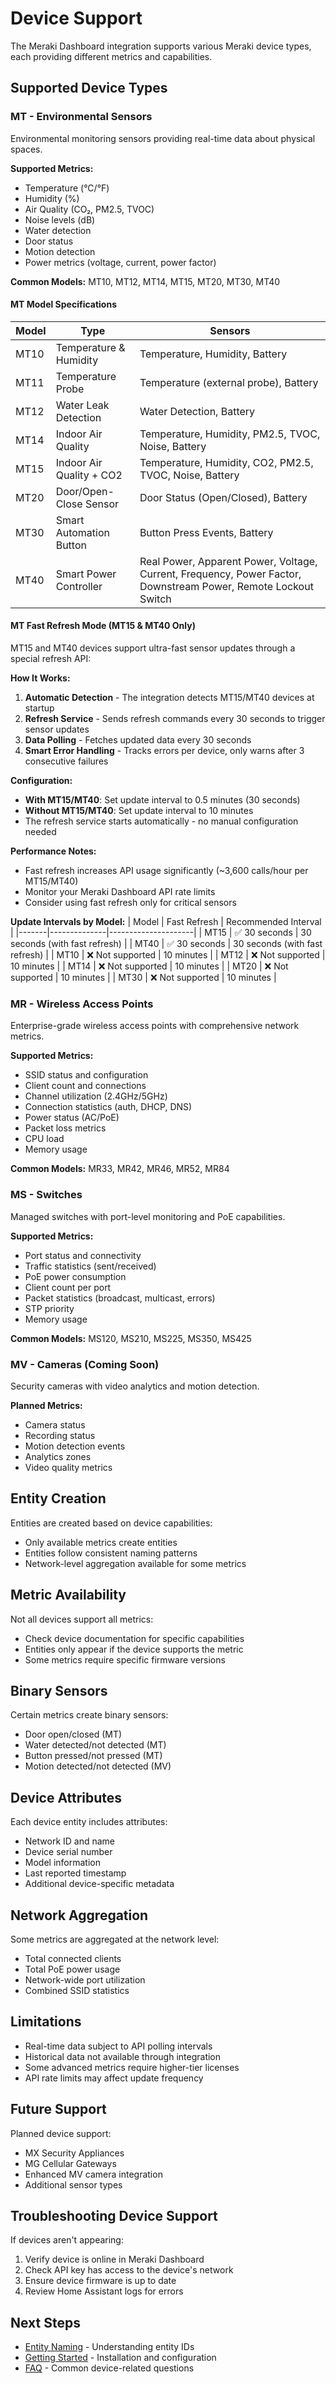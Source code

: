 # Device Support

The Meraki Dashboard integration supports various Meraki device types, each providing different metrics and capabilities.

## Supported Device Types

### MT - Environmental Sensors

Environmental monitoring sensors providing real-time data about physical spaces.

**Supported Metrics:**
- Temperature (°C/°F)
- Humidity (%)
- Air Quality (CO₂, PM2.5, TVOC)
- Noise levels (dB)
- Water detection
- Door status
- Motion detection
- Power metrics (voltage, current, power factor)

**Common Models:** MT10, MT12, MT14, MT15, MT20, MT30, MT40

#### MT Model Specifications

| Model | Type | Sensors |
|-------|------|---------|
| MT10  | Temperature & Humidity | Temperature, Humidity, Battery |
| MT11  | Temperature Probe | Temperature (external probe), Battery |
| MT12  | Water Leak Detection | Water Detection, Battery |
| MT14  | Indoor Air Quality | Temperature, Humidity, PM2.5, TVOC, Noise, Battery |
| MT15  | Indoor Air Quality + CO2 | Temperature, Humidity, CO2, PM2.5, TVOC, Noise, Battery |
| MT20  | Door/Open-Close Sensor | Door Status (Open/Closed), Battery |
| MT30  | Smart Automation Button | Button Press Events, Battery |
| MT40  | Smart Power Controller | Real Power, Apparent Power, Voltage, Current, Frequency, Power Factor, Downstream Power, Remote Lockout Switch |

#### MT Fast Refresh Mode (MT15 & MT40 Only)

MT15 and MT40 devices support ultra-fast sensor updates through a special refresh API:

**How It Works:**
1. **Automatic Detection** - The integration detects MT15/MT40 devices at startup
2. **Refresh Service** - Sends refresh commands every 30 seconds to trigger sensor updates
3. **Data Polling** - Fetches updated data every 30 seconds
4. **Smart Error Handling** - Tracks errors per device, only warns after 3 consecutive failures

**Configuration:**
- **With MT15/MT40**: Set update interval to 0.5 minutes (30 seconds)
- **Without MT15/MT40**: Set update interval to 10 minutes
- The refresh service starts automatically - no manual configuration needed

**Performance Notes:**
- Fast refresh increases API usage significantly (~3,600 calls/hour per MT15/MT40)
- Monitor your Meraki Dashboard API rate limits
- Consider using fast refresh only for critical sensors

**Update Intervals by Model:**
| Model | Fast Refresh | Recommended Interval |
|-------|--------------|---------------------|
| MT15  | ✅ 30 seconds | 30 seconds (with fast refresh) |
| MT40  | ✅ 30 seconds | 30 seconds (with fast refresh) |
| MT10  | ❌ Not supported | 10 minutes |
| MT12  | ❌ Not supported | 10 minutes |
| MT14  | ❌ Not supported | 10 minutes |
| MT20  | ❌ Not supported | 10 minutes |
| MT30  | ❌ Not supported | 10 minutes |

### MR - Wireless Access Points

Enterprise-grade wireless access points with comprehensive network metrics.

**Supported Metrics:**
- SSID status and configuration
- Client count and connections
- Channel utilization (2.4GHz/5GHz)
- Connection statistics (auth, DHCP, DNS)
- Power status (AC/PoE)
- Packet loss metrics
- CPU load
- Memory usage

**Common Models:** MR33, MR42, MR46, MR52, MR84

### MS - Switches

Managed switches with port-level monitoring and PoE capabilities.

**Supported Metrics:**
- Port status and connectivity
- Traffic statistics (sent/received)
- PoE power consumption
- Client count per port
- Packet statistics (broadcast, multicast, errors)
- STP priority
- Memory usage

**Common Models:** MS120, MS210, MS225, MS350, MS425

### MV - Cameras (Coming Soon)

Security cameras with video analytics and motion detection.

**Planned Metrics:**
- Camera status
- Recording status
- Motion detection events
- Analytics zones
- Video quality metrics

## Entity Creation

Entities are created based on device capabilities:

- Only available metrics create entities
- Entities follow consistent naming patterns
- Network-level aggregation available for some metrics

## Metric Availability

Not all devices support all metrics:

- Check device documentation for specific capabilities
- Entities only appear if the device supports the metric
- Some metrics require specific firmware versions

## Binary Sensors

Certain metrics create binary sensors:

- Door open/closed (MT)
- Water detected/not detected (MT)
- Button pressed/not pressed (MT)
- Motion detected/not detected (MV)

## Device Attributes

Each device entity includes attributes:

- Network ID and name
- Device serial number
- Model information
- Last reported timestamp
- Additional device-specific metadata

## Network Aggregation

Some metrics are aggregated at the network level:

- Total connected clients
- Total PoE power usage
- Network-wide port utilization
- Combined SSID statistics

## Limitations

- Real-time data subject to API polling intervals
- Historical data not available through integration
- Some advanced metrics require higher-tier licenses
- API rate limits may affect update frequency

## Future Support

Planned device support:

- MX Security Appliances
- MG Cellular Gateways
- Enhanced MV camera integration
- Additional sensor types

## Troubleshooting Device Support

If devices aren't appearing:

1. Verify device is online in Meraki Dashboard
2. Check API key has access to the device's network
3. Ensure device firmware is up to date
4. Review Home Assistant logs for errors

## Next Steps

- [Entity Naming](naming-conventions.md) - Understanding entity IDs
- [Getting Started](getting-started.md) - Installation and configuration
- [FAQ](faq.md) - Common device-related questions
